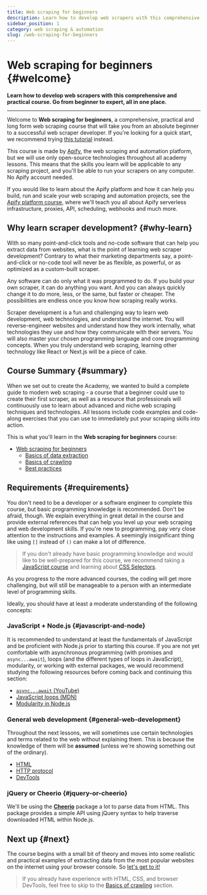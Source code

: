```yaml
---
title: Web scraping for beginners
description: Learn how to develop web scrapers with this comprehensive and practical course. Go from beginner to expert, all in one place.
sidebar_position: 1
category: web scraping & automation
slug: /web-scraping-for-beginners
---
```


# Web scraping for beginners {#welcome}

**Learn how to develop web scrapers with this comprehensive and practical course. Go from beginner to expert, all in one place.**

---

Welcome to **Web scraping for beginners**, a comprehensive, practical and long form web scraping course that will take you from an absolute beginner to a successful web scraper developer. If you're looking for a quick start, we recommend trying [this tutorial](https://blog.apify.com/web-scraping-javascript-nodejs/) instead.

This course is made by [Apify](https://apify.com), the web scraping and automation platform, but we will use only open-source technologies throughout all academy lessons. This means that the skills you learn will be applicable to any scraping project, and you'll be able to run your scrapers on any computer. No Apify account needed.

If you would like to learn about the Apify platform and how it can help you build, run and scale your web scraping and automation projects, see the [Apify platform course](../../platform/apify_platform.md), where we'll teach you all about Apify serverless infrastructure, proxies, API, scheduling, webhooks and much more.

## Why learn scraper development? {#why-learn}

With so many point-and-click tools and no-code software that can help you extract data from websites, what is the point of learning web scraper development? Contrary to what their marketing departments say, a point-and-click or no-code tool will never be as flexible, as powerful, or as optimized as a custom-built scraper.

Any software can do only what it was programmed to do. If you build your own scraper, it can do anything you want. And you can always quickly change it to do more, less, or the same, but faster or cheaper. The possibilities are endless once you know how scraping really works.

Scraper development is a fun and challenging way to learn web development, web technologies, and understand the internet. You will reverse-engineer websites and understand how they work internally, what technologies they use and how they communicate with their servers. You will also master your chosen programming language and core programming concepts. When you truly understand web scraping, learning other technology like React or Next.js will be a piece of cake.

## Course Summary {#summary}

When we set out to create the Academy, we wanted to build a complete guide to modern web scraping - a course that a beginner could use to create their first scraper, as well as a resource that professionals will continuously use to learn about advanced and niche web scraping techniques and technologies. All lessons include code examples and code-along exercises that you can use to immediately put your scraping skills into action.

This is what you'll learn in the **Web scraping for beginners** course:

* [Web scraping for beginners](./index.md)
  * [Basics of data extraction](./data_extraction/index.md)
  * [Basics of crawling](./crawling/index.md)
  * [Best practices](./best_practices.md)

## Requirements {#requirements}

You don't need to be a developer or a software engineer to complete this course, but basic programming knowledge is recommended. Don't be afraid, though. We explain everything in great detail in the course and provide external references that can help you level up your web scraping and web development skills. If you're new to programming, pay very close attention to the instructions and examples. A seemingly insignificant thing like using `[]` instead of `()` can make a lot of difference.

> If you don't already have basic programming knowledge and would like to be well-prepared for this course, we recommend taking a [JavaScript course](https://www.codecademy.com/learn/introduction-to-javascript) and learning about [CSS Selectors](https://www.w3schools.com/css/css_selectors.asp).

As you progress to the more advanced courses, the coding will get more challenging, but will still be manageable to a person with an intermediate level of programming skills.

Ideally, you should have at least a moderate understanding of the following concepts:

### JavaScript + Node.js {#javascript-and-node}

It is recommended to understand at least the fundamentals of JavaScript and be proficient with Node.js prior to starting this course. If you are not yet comfortable with asynchronous programming (with promises and `async...await`), loops (and the different types of loops in JavaScript), modularity, or working with external packages, we would recommend studying the following resources before coming back and continuing this section:

* [`async...await` (YouTube)](https://www.youtube.com/watch?v=vn3tm0quoqE&ab_channel=Fireship)
* [JavaScript loops (MDN)](https://developer.mozilla.org/en-US/docs/Web/JavaScript/Guide/Loops_and_iteration)
* [Modularity in Node.js](https://www.section.io/engineering-education/how-to-use-modular-patterns-in-nodejs/)

### General web development {#general-web-development}

Throughout the next lessons, we will sometimes use certain technologies and terms related to the web without explaining them. This is because the knowledge of them will be **assumed** (unless we're showing something out of the ordinary).

* [HTML](https://developer.mozilla.org/en-US/docs/Web/HTML)
* [HTTP protocol](https://developer.mozilla.org/en-US/docs/Web/HTTP)
* [DevTools](./data_extraction/browser_devtools.md)

### jQuery or Cheerio {#jquery-or-cheerio}

We'll be using the [**Cheerio**](https://www.npmjs.com/package/cheerio) package a lot to parse data from HTML. This package provides a simple API using jQuery syntax to help traverse downloaded HTML within Node.js.

## Next up {#next}

The course begins with a small bit of theory and moves into some realistic and practical examples of extracting data from the most popular websites on the internet using your browser console. So [let's get to it!](./introduction.md)

> If you already have experience with HTML, CSS, and browser DevTools, feel free to skip to the [Basics of crawling](./crawling/index.md) section.
